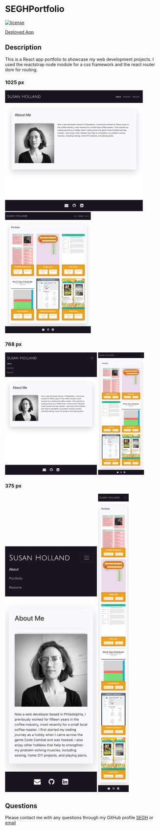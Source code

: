 # SEGHPortfolio

  [![license](https://img.shields.io/badge/license-Unlicense-blue.svg)](http://unlicense.org/)

  [Deployed App](https://segh.herokuapp.com)

  ## Description
  This is a React app portfolio to showcase my web development projects. I used the reactstrap node module for a css framework and the react router dom for routing.

  ### 1025 px

  <img src="./src/assets/1025about.png" width="450" />   <img src="./src/assets/1025portfolio.png" width="280" />

  ### 768 px

  <img src="./src/assets/768about.png" width="300" />   <img src="./src/assets/768portfolio.png" width="150" />

  ### 375 px

  <img src="./src/assets/375about.png" width="300" />   <img src="./src/assets/375portfolio.png" width="100" />

  ## Questions
  Please contact me with any questions through my GitHub profile [SEGH](https://github.com/SEGH) or [email](mailto:segh@fastmail.com)
